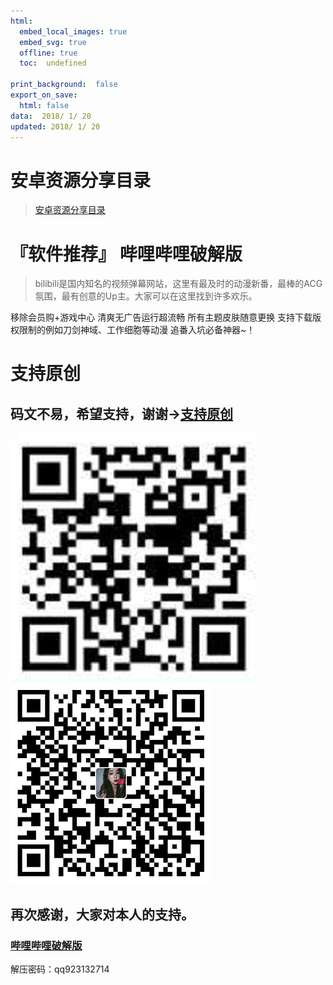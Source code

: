 ```yaml
---
html:
  embed_local_images: true
  embed_svg: true
  offline: true
  toc:  undefined

print_background:  false
export_on_save:
  html: false
data:  2018/ 1/ 20
updated: 2018/ 1/ 20
---
```




# 安卓资源分享目录

> [安卓资源分享目录](https://blog.csdn.net/qq923132714/article/details/83059823 "安卓资源分享目录")

# 『软件推荐』 哔哩哔哩破解版

> bilibili是国内知名的视频弹幕网站，这里有最及时的动漫新番，最棒的ACG氛围，最有创意的Up主。大家可以在这里找到许多欢乐。

移除会员购+游戏中心 清爽无广告运行超流畅 所有主题皮肤随意更换 支持下载版权限制的例如刀剑神域、工作细胞等动漫 追番入坑必备神器~！

# 支持原创
## 码文不易，希望支持，谢谢->**[支持原创](http://blog.csdn.net/qq923132714/article/details/79399145)**
![微信支付](https://raw.githubusercontent.com/923132714/my_picture/master/blog/support/weixin.png)![微信支付](https://raw.githubusercontent.com/923132714/my_picture/master/blog/support/支付宝.png)
## 再次感谢，大家对本人的支持。

### [哔哩哔哩破解版](http://u16848854.ctfile.net/fs/16848854-332055186 "哔哩哔哩破解版")

解压密码：qq923132714
